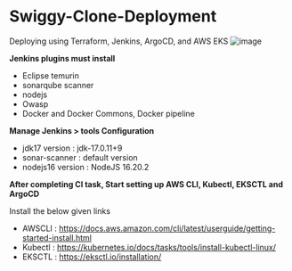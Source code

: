 # Swiggy-Clone-Deployment
Deploying using Terraform, Jenkins, ArgoCD, and AWS EKS
![image](https://github.com/user-attachments/assets/b96c6124-3c7f-4ab6-9470-15f042e2167e)


**Jenkins plugins must install**
- Eclipse temurin
- sonarqube scanner
- nodejs
- Owasp
- Docker and Docker Commons, Docker pipeline

**Manage Jenkins > tools **Configuration**** 
- jdk17 version    : jdk-17.0.11+9
- sonar-scanner    : default version
- nodejs16 version : NodeJS 16.20.2

**After completing CI task, Start setting up AWS CLI, Kubectl, EKSCTL and ArgoCD**

Install the below given links

- AWSCLI  : https://docs.aws.amazon.com/cli/latest/userguide/getting-started-install.html
- Kubectl : https://kubernetes.io/docs/tasks/tools/install-kubectl-linux/ 
- EKSCTL  : https://eksctl.io/installation/

